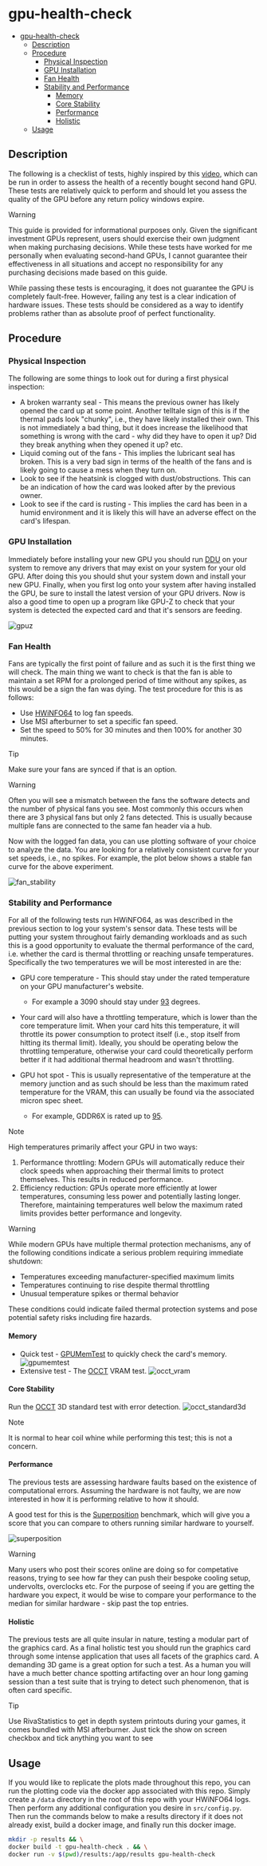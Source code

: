 # gpu-health-check

<!--toc:start-->
- [gpu-health-check](#gpu-health-check)
  - [Description](#description)
  - [Procedure](#procedure)
    - [Physical Inspection](#physical-inspection)
    - [GPU Installation](#gpu-installation)
    - [Fan Health](#fan-health)
    - [Stability and Performance](#stability-and-performance)
      - [Memory](#memory)
      - [Core Stability](#core-stability)
      - [Performance](#performance)
      - [Holistic](#holistic)
  - [Usage](#usage)
<!--toc:end-->

## Description

The following is a checklist of tests, highly inspired by this [video](https://www.youtube.com/watch?v=oRMPp-8IGQw), which can be run in order to assess the health of a recently bought second hand GPU. These tests are relatively quick to perform and should let you assess the quality of the GPU before any return policy windows expire.

>[!WARNING]
> This guide is provided for informational purposes only. Given the significant investment GPUs represent, users should exercise their own judgment when making purchasing decisions. While these tests have worked for me personally when evaluating second-hand GPUs, I cannot guarantee their effectiveness in all situations and accept no responsibility for any purchasing decisions made based on this guide.
>
> While passing these tests is encouraging, it does not guarantee the GPU is completely fault-free. However, failing any test is a clear indication of hardware issues. These tests should be considered as a way to identify problems rather than as absolute proof of perfect functionality.

## Procedure

### Physical Inspection

The following are some things to look out for during a first physical inspection:

- A broken warranty seal - This means the previous owner has likely opened the card up at some point. Another telltale sign of this is if the thermal pads look "chunky", i.e., they have likely installed their own. This is not immediately a bad thing, but it does increase the likelihood that something is wrong with the card - why did they have to open it up? Did they break anything when they opened it up? etc.
- Liquid coming out of the fans - This implies the lubricant seal has broken. This is a very bad sign in terms of the health of the fans and is likely going to cause a mess when they turn on.
- Look to see if the heatsink is clogged with dust/obstructions. This can be an indication of how the card was looked after by the previous owner.
- Look to see if the card is rusting - This implies the card has been in a humid environment and it is likely this will have an adverse effect on the card's lifespan.

### GPU Installation

Immediately before installing your new GPU you should run [DDU](https://www.guru3d.com/download/display-driver-uninstaller-download/) on your system to remove any drivers that may exist on your system for your old GPU. After doing this you should shut your system down and install your new GPU. Finally, when you first log onto your system after having installed the GPU, be sure to install the latest version of your GPU drivers. Now is also a good time to open up a program like GPU-Z to check that your system is detected the expected card and that it's sensors are feeding.

![gpuz](docs/gpuz.PNG)

### Fan Health

Fans are typically the first point of failure and as such it is the first thing we will check. The main thing we want to check is that the fan is able to maintain a set RPM for a prolonged period of time without any spikes, as this would be a sign the fan was dying. The test procedure for this is as follows:

- Use [HWiNFO64](https://www.hwinfo.com/download/) to log fan speeds.
- Use MSI afterburner to set a specific fan speed.
- Set the speed to 50% for 30 minutes and then 100% for another 30 minutes.

>[!TIP]
> Make sure your fans are synced if that is an option.

>[!WARNING]
> Often you will see a mismatch between the fans the software detects and the number of physical fans you see. Most commonly this occurs when there are 3 physical fans but only 2 fans detected. This is usually because multiple fans are connected to the same fan header via a hub.

Now with the logged fan data, you can use plotting software of your choice to analyze the data. You are looking for a relatively consistent curve for your set speeds, i.e., no spikes. For example, the plot below shows a stable fan curve for the above experiment.

![fan_stability](docs/fan_stability.PNG)

### Stability and Performance

For all of the following tests run HWiNFO64, as was described in the previous section to log your system's sensor data. These tests will be putting your system throughout fairly demanding workloads and as such this is a good opportunity to evaluate the thermal performance of the card, i.e. whether the card is thermal throttling or reaching unsafe temperatures. Specifically the two temperatures we will be most interested in are the:

- GPU core temperature - This should stay under the rated temperature on your GPU manufacturer's website.
  - For example a 3090 should stay under [93](https://www.nvidia.com/en-gb/geforce/graphics-cards/30-series/rtx-3090-3090ti/) degrees.
- Your card will also have a throttling temperature, which is lower than the core temperature limit. When your card hits this temperature, it will throttle its power consumption to protect itself (i.e., stop itself from hitting its thermal limit). Ideally, you should be operating below the throttling temperature, otherwise your card could theoretically perform better if it had additional thermal headroom and wasn't throttling.

- GPU hot spot - This is usually representative of the temperature at the memory junction and as such should be less than the maximum rated temperature for the VRAM, this can usually be found via the associated micron spec sheet.
  - For example, GDDR6X is rated up to [95](https://www.micron.com/products/memory/graphics-memory/gddr6x).

>[!NOTE]
> High temperatures primarily affect your GPU in two ways:
>
> 1. Performance throttling: Modern GPUs will automatically reduce their clock speeds when approaching their thermal limits to protect themselves. This results in reduced performance.
> 2. Efficiency reduction: GPUs operate more efficiently at lower temperatures, consuming less power and potentially lasting longer.
> Therefore, maintaining temperatures well below the maximum rated limits provides better performance and longevity.

>[!WARNING]
> While modern GPUs have multiple thermal protection mechanisms, any of the following conditions indicate a serious problem requiring immediate shutdown:
>
> - Temperatures exceeding manufacturer-specified maximum limits
> - Temperatures continuing to rise despite thermal throttling
> - Unusual temperature spikes or thermal behavior
>
>These conditions could indicate failed thermal protection systems and pose potential safety risks including fire hazards.

#### Memory

- Quick test - [GPUMemTest](https://www.programming4beginners.com/gpumemtest) to quickly check the card's memory. ![gpumemtest](docs/gpumemtest.PNG)
- Extensive test - The [OCCT](https://www.ocbase.com/) VRAM test. ![occt_vram](docs/occt_vram.PNG)

#### Core Stability

Run the [OCCT](https://www.ocbase.com/) 3D standard test with error detection.
![occt_standard3d](docs/occt_standard3d.PNG)

>[!NOTE]
> It is normal to hear coil whine while performing this test; this is not a concern.

#### Performance

The previous tests are assessing hardware faults based on the existence of computational errors. Assuming the hardware is not faulty, we are now interested in how it is performing relative to how it should.

A good test for this is the [Superposition](https://benchmark.unigine.com/superposition) benchmark, which will give you a score that you can compare to others running similar hardware to yourself.

![superposition](docs/superposition.PNG)

>[!warning]
> Many users who post their scores online are doing so for competative reasons, trying to see how far they can push their bespoke cooling setup, undervolts, overclocks etc. For the purpose of seeing if you are getting the hardware you expect, it would be wise to compare your performance to the median for similar hardware - skip past the top entries.

#### Holistic

The previous tests are all quite insular in nature, testing a modular part of the graphics card. As a final holistic test you should run the graphics card through some intense application that uses all facets of the graphics card. A demanding 3D game is a great option for such a test. As a human you will have a much better chance spotting artifacting over an hour long gaming session than a test suite that is trying to detect such phenomenon, that is often card specific.  

>[!TIP]
> Use RivaStatistics to get in depth system printouts during your games, it comes bundled with MSI afterburner. Just tick the show on screen checkbox and tick anything you want to see

## Usage

If you would like to replicate the plots made throughout this repo, you can run the plotting code via the docker app associated with this repo. Simply create a `/data` directory in the root of this repo with your HWiNFO64 logs. Then perform any additional configuration you desire in `src/config.py`. Then run the commands below to make a results directory if it does not already exist, build a docker image, and finally run this docker image.

```bash
mkdir -p results && \
docker build -t gpu-health-check . && \
docker run -v $(pwd)/results:/app/results gpu-health-check
```

